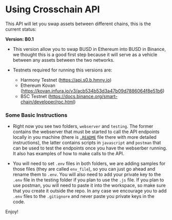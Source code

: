 # Using Crosschain API

This API will let you swap assets between different chains, this is the current status:

**Version: B0.1**

* This version allow you to swap BUSD in Ethereum into BUSD in Binance, we thought this is a good first step because it will serve as a vehicle between any assets between the two networks.

* Testnets required for running this versions are:

    * Harmony Testnet (https://api.s0.b.hmny.io)
    * Ethereum Kovan (https://kovan.infura.io/v3/acb534b53d3a47b09d7886064f8e51b6)
    * BSC Testnet (https://docs.binance.org/smart-chain/developer/rpc.html)

### Some Basic Instructions

* Right now you see two folders, `webserver` and `testing`. The former contains the webserver that must be started to call the API endpoints locally in you machine (there is [`.README`](https://github.com/harmony-one/crosschain-api/tree/dev/webserver) file there with more detailed instructions), the latter contains scripts in `javascript` and `postman` that can be used to test the endpoints once you have the webserber running. It also has examples of how to make calls to the API.

* You will need to set `.env` files in both folders, we are adding samples for those files (they are called `env_file`), so you can just go ahead and rename them to `.env`. You will also need to add your private key to the `.env` file in the testing folder if you plan to use the `.js` file. If you plan to use postman, you will need to paste it into the workspace, so make sure that you create it outside the repo. In any case we encourage you to add `.env` files to the `.gitignore` and never paste you private keys in the code. 

Enjoy!

